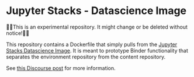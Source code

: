 # Jupyter Stacks - Datascience Image

🛑🛑This is an experimental repository. It might change or be deleted without notice!🛑🛑

This repository contains a Dockerfile that simply pulls from the
[Jupyter Stacks Datascience Image](https://jupyter-docker-stacks.readthedocs.io/en/latest/using/selecting.html#jupyter-datascience-notebook).
It is meant to prototype Binder functionality that separates the environment
repository from the content repository.

See [this Discourse post](https://discourse.jupyter.org/t/how-to-reduce-mybinder-org-repository-startup-time/4956/16?u=choldgraf)
for more information.
